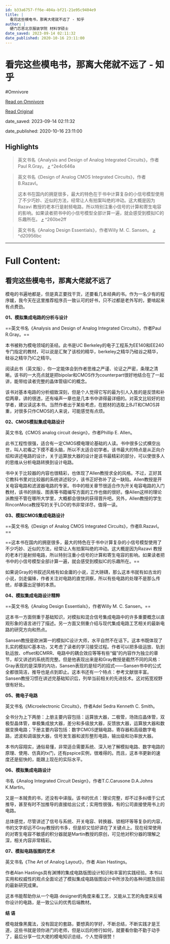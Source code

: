 ```yaml
---
id: b33a6757-ff6e-404a-bf21-21e95c9404e9
title: |
  看完这些模电书，那离大佬就不远了 - 知乎
author: |
  硬门芯思​北京服装学院 材料学硕士
date_saved: 2023-09-14 02:11:32
date_published: 2020-10-16 23:11:00
---
```


# 看完这些模电书，那离大佬就不远了 - 知乎
#Omnivore

[Read on Omnivore](https://omnivore.app/me/https-zhuanlan-zhihu-com-p-203498383-18a9250d736)

[Read Original](https://zhuanlan.zhihu.com/p/203498383)

date_saved: 2023-09-14 02:11:32

date_published: 2020-10-16 23:11:00

## Highlights

> 英文书名《Analysis and Design of Analog Integrated Circuits》，作者Paul R.Gray。 [⤴️](https://omnivore.app/me/https-zhuanlan-zhihu-com-p-203498383-18a9250d736#2e4c646a-b57c-4ba3-b19a-7093e702af7d)  ^2e4c646a

> 英文书名《Design of Analog CMOS Integrated Circuits》，作者B.RazavI。
> 
> 这本书在国内的拥趸很多，最大的特色在于书中计算复杂的小信号模型使用了不少巧妙、近似的方法，经常让人有拍案叫绝的冲动。这大概是因为Razavi 教授的老本行是射频电路，所以特别注重小信号的计算和寄生电容的影响。如果读者把书中的小信号模型全部计算一遍，就会感受到模拟IC的乐趣所在。 [⤴️](https://omnivore.app/me/https-zhuanlan-zhihu-com-p-203498383-18a9250d736#260be2ff-b410-42fa-b946-0f16906898b9)  ^260be2ff

> 英文书名《Analog Design Essentials》，作者Willy M. C. Sansen。 [⤴️](https://omnivore.app/me/https-zhuanlan-zhihu-com-p-203498383-18a9250d736#d20956bc-ec54-4582-b3e2-66a252cb15ec)  ^d20956bc


--- 

# Full Content: 

## 看完这些模电书，那离大佬就不远了

模电的书遍地都是，但是真正要找干货，还要看几本经典的书。作为一名少有的程序媛，我今天在这里推荐程序员一致认可的好书，只不过都是老外写的，要啃起来有点费劲。

**01、模拟集成电路的分析与设计**

==英文书名《Analysis and Design of Analog Integrated Circuits》，作者Paul R.Gray。==

本书被称为模电领域的圣经。此书是UC Berkeley的电子工程系为EE140和EE240专门指定的教材，可以说是汇聚了该校的精华，berkeley之精华乃硅谷之精华，硅谷之精华乃IC之精华。

阅读此书（英文版），你一定能体会到作者思维之严谨、论证之严密，条理之清晰。该书的一大亮点就是把bipolar和CMOS作为counterpart很好地结合在了一起讲，能带给读者完整的晶体管级IC的概念。

该书对基本电路的分析细致深刻，但是个人觉得它写的最为引人入胜的是反馈和补偿两章，讲的很透，还有噪声一章也是几本书中讲得最详细的。对英文比较好的初学者，建议读这本书。当然作者出于某些考虑，在题材的选取上BJT和CMOS并重，对很多只作CMOS的人来说，可能感觉有点烦。

**02、CMOS模拟集成电路设计**

英文书名《CMOS analog circuit design》，作者Phillip E. Allen。

此书工程性很强，适合有一定CMOS模电理论基础的人读。书中很多公式横空出世，叫人初看之下摸不着头脑，所以不太适合初学者。该书最大的特点是从正向介绍和讲述电路的设计，关于运算放大器的设计是该书最精彩的部分，可以使很多人的思维从分析电路转换到设计电路。

书中关于比较器的内容也很精彩，也体现了Allen教授求全的风格。不过，正好其它教科书里对比较器的系统讲述较少，该书正好弥补了这一缺陷。Allen教授是开关电容电路和滤波器电路的专家。书中的相关章节很适合作为开关电容电路的入门教材，该书的排版、图表等书籍编写方面的工作也做的很好。像Allen这样的理论派教授不管在哪所大学里，大概都会很快的获得晋升吧。另外，Allen教授的学生RinconMoca教授写的关于LDO的书非常详尽，值得一读。

**03、模拟CMOS集成电路设计**

==英文书名《Design of Analog CMOS Integrated Circuits》，作者B.RazavI。==

==这本书在国内的拥趸很多，最大的特色在于书中计算复杂的小信号模型使用了不少巧妙、近似的方法，经常让人有拍案叫绝的冲动。这大概是因为Razavi 教授的老本行是射频电路，所以特别注重小信号的计算和寄生电容的影响。如果读者把书中的小信号模型全部计算一遍，就会感受到模拟IC的乐趣所在。==

如果说Gray的书叙述风格有如金庸的小说，正大磅礴，那么这本书就有如古龙的小说，剑走偏锋，作者关注对电路的直觉洞察，所以有些电路的处理不是那么传统，却暴露出足够的本质。

**04、模拟集成电路设计精粹**

==英文书名《Analog Design Essentials》，作者Willy M. C. Sansen。==

这本书一方面侧重于基础知识，对模拟和混合信号集成电路中的许多重要概念以直观形象的语言进行了描述。另一方面又侧重介绍与现代集成电路工艺相关的最新电路的研究方向和热点。

Sansen教授是欧洲第一的模拟IC设计大师，水平自然不在话下。这本书既体现了扎实的模拟IC基本功，又考虑了读者的学习接受过程。作者可以把多级运放、轨到轨运放、offset和CMRR、电路中的耦合效应等等有些“偏”的内容作为独立的章节，却又讲述的系统而完整。但是他表现出来是和Gray教授是截然不同的风格：Gray表现的是深厚的内功，Sansen表现的是轻巧的招式——Sansen书中的公式全都很简洁，推导也是点到即止。这本书还有一个特点：参考文献很丰富。Sansen教授习惯在讲述完基础知识后，列举当前相关的先进技术。这对拓宽视野很有好处。

**05、微电子电路**

英文书名《Microelectronic Circuits》，作者Adel Sedra Kenneth C. Smith。

全书分为上下两册：上册主要内容包括：运算放大器，二极管，场效应晶体管，双极型晶体管，单极集成放大器，差分和多级放大器，反馈放大器，运算放大器和数据变换电路；下册主要内容包括：数字CMOS逻辑电路，寄存器和高级数字电路，滤波和调谐放大器，信号发生器和波形整形电路，输出级和功率放大器。

本书内容翔实，通俗易懂，非常适合需要系统、深入地了解模拟电路、数字电路的原理、使用、仿真的tx门，还有pspice实例，很难得的。而且，这本书更新的速度还是挺快的，能跟上现在的实际水平。

**06、模拟集成电路设计**

书名《Analog Integrated Circuit Design》，作者T.C.Carusone D.A.Johns K.Martin。

又是一本贼贵的书，还没有中译版。该书的优点：理论完整，却不过多纠缠于公式推导，甚至有时不加推导的直接给出公式；实用性很强，有的公司直接使用书上的电路。

总体感觉，尽管讲述了信号与系统、开关电容、转换器、锁相环等等复杂的内容，书的文字却远不Gray教授的书多，但是却又恰好讲在了关键点上。现在经常使用的对寄生电容不敏感的积分器就是Martin教授的原创，可见他对积分器的理解之深，相关内容非常精彩。

**07、模拟电路版图的艺术**

英文书名《The Art of Analog Layout》，作者 Alan Hastings。

作者Alan Hastings具有渊博的集成电路版图设计知识和丰富的实践经验。本书以实用和权威性的观点全面论述了模拟集成电路版图设计中所涉及的各种问题及目前的最新研究成果。

这本书能帮助你从一个电路 designer的角度来看工艺，又能从工艺的角度来反哺你设计的电路，是一致公认的优秀后端教材。

**结 语**

模电就像黑魔法，没有固定的套路，要想真的学好，不断总结，不断实践才是王道，这些书就是领你进门的老师，但是以后的修行如何，就要看你勤不勤于动手了，最后分享一位大佬的模电知识总结，个人觉得很赞！

